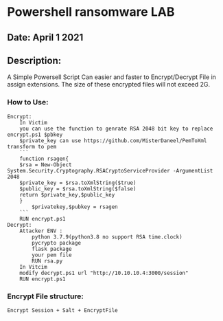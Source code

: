 # Powershell ransomware LAB
## Date: April 1 2021 

## Description:
A Simple Powersell Script Can easier and faster to Encrypt/Decrypt File in assign extensions.
The size of these encrypted files will not exceed 2G.
### How to Use:
	Encrypt:
		In Victim
		you can use the function to genrate RSA 2048 bit key to replace encrypt.ps1 $pbkey
		$private_key can use https://github.com/MisterDaneel/PemToXml transform to pem 
		```
		function rsagen{
		$rsa = New-Object System.Security.Cryptography.RSACryptoServiceProvider -ArgumentList 2048
		$private_key = $rsa.toXmlString($true)
		$public_key = $rsa.toXmlString($false)
		return $private_key,$public_key
		}
        	$privatekey,$pubkey = rsagen
		```
		RUN encrypt.ps1
	Decrypt:
		Attacker ENV :
			python 3.7.9(python3.8 no support RSA time.clock)
			pycrypto package
			flask package
			your pem file
			RUN rsa.py
		In Vitcim
		modify decrypt.ps1 url "http://10.10.10.4:3000/session"
		RUN encrypt.ps1

### Encrypt File structure:
	Encrypt Session + Salt + EncryptFile
